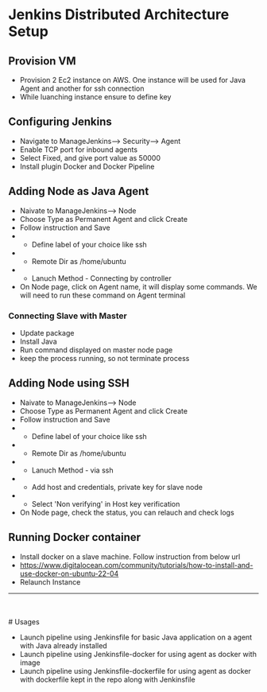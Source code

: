 # Jenkins Distributed Architecture Setup

## Provision VM

- Provision 2 Ec2 instance on AWS. One instance will be used for Java Agent and another for ssh connection
- While luanching instance ensure to define key



## Configuring Jenkins
- Navigate to ManageJenkins--> Security--> Agent
- Enable TCP port for inbound agents
- Select Fixed, and give port value as 50000
- Install plugin Docker and Docker Pipeline

## Adding Node as Java Agent
- Naivate to ManageJenkins--> Node
- Choose Type as Permanent Agent and click Create
- Follow instruction and Save 
- - Define label of your choice like ssh
- - Remote Dir as /home/ubuntu
- - Lanuch Method - Connecting by controller
- On Node page, click on Agent name, it will display some commands. We will need to run these command on Agent terminal

 ### Connecting Slave with Master
  - Update package 
  - Install Java
  - Run command displayed on master node page
  - keep the process running, so not terminate process

## Adding Node using SSH
- Naivate to ManageJenkins--> Node
- Choose Type as Permanent Agent and click Create
- Follow instruction and Save 
- - Define label of your choice like ssh
- - Remote Dir as /home/ubuntu
- - Lanuch Method - via ssh
- - Add host and credentials, private key for slave node
- - Select 'Non verifying' in Host key verification
- On Node page, check the status, you can relauch and check logs

## Running Docker container

- Install docker on a slave machine. Follow instruction from below url
- https://www.digitalocean.com/community/tutorials/how-to-install-and-use-docker-on-ubuntu-22-04
- Relaunch Instance

----

<br>
<br>
# Usages

- Launch pipeline using Jenkinsfile for basic Java application on a agent with Java already installed
- Launch pipeline using Jenkinsfile-docker for using agent as docker with image
- Launch pipeline using Jenkinsfile-dockerfile for using agent as docker with dockerfile kept in the repo along with Jenkinsfile
